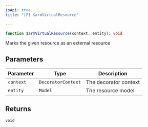 ```yaml
---
jsApi: true
title: "[F] $armVirtualResource"

---
```

```ts
function $armVirtualResource(context, entity): void
```

Marks the given resource as an external resource

## Parameters

| Parameter | Type | Description |
| ------ | ------ | ------ |
| `context` | `DecoratorContext` | The decorator context |
| `entity` | `Model` | The resource model |

## Returns

`void`
